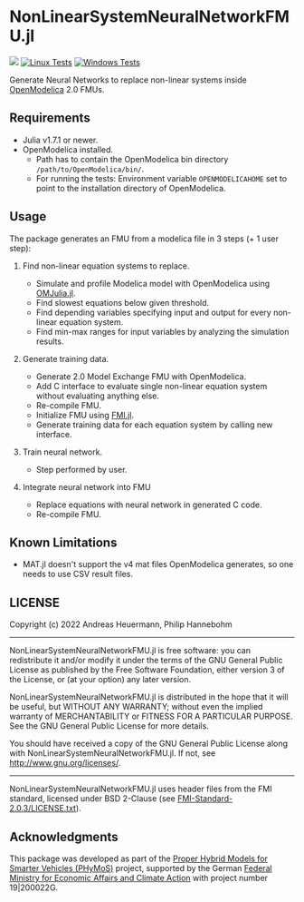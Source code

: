 # NonLinearSystemNeuralNetworkFMU.jl

[![](https://img.shields.io/badge/docs-dev-blue.svg)](https://AnHeuermann.github.io/NonLinearSystemNeuralNetworkFMU.jl/dev)
[![Linux Tests](https://github.com/AnHeuermann/NonLinearSystemNeuralNetworkFMU.jl/actions/workflows/base-tests-linux.yml/badge.svg?branch=main)](https://github.com/AnHeuermann/NonLinearSystemNeuralNetworkFMU.jl/actions/workflows/base-tests-linux.yml)
[![Windows Tests](https://github.com/AnHeuermann/NonLinearSystemNeuralNetworkFMU.jl/actions/workflows/base-tests-windows.yml/badge.svg?branch=main)](https://github.com/AnHeuermann/NonLinearSystemNeuralNetworkFMU.jl/actions/workflows/base-tests-windows.yml)

Generate Neural Networks to replace non-linear systems inside [OpenModelica](https://openmodelica.org/) 2.0 FMUs.

## Requirements

  - Julia v1.7.1 or newer.
  - OpenModelica installed.
    - Path has to contain the OpenModelica bin directory `/path/to/OpenModelica/bin/`.
    - For running the tests: Environment variable `OPENMODELICAHOME` set to point to the installation directory of OpenModelica.

## Usage

The package generates an FMU from a modelica file in 3 steps (+ 1 user step):

  1. Find non-linear equation systems to replace.

      * Simulate and profile Modelica model with OpenModelica using
        [OMJulia.jl](https://github.com/OpenModelica/OMJulia.jl).
      * Find slowest equations below given threshold.
      * Find depending variables specifying input and output for every
        non-linear equation system.
      * Find min-max ranges for input variables by analyzing the simulation results.

  2. Generate training data.

      * Generate 2.0 Model Exchange FMU with OpenModelica.
      * Add C interface to evaluate single non-linear equation system without evaluating anything else.
      * Re-compile FMU.
      * Initialize FMU using [FMI.jl](https://github.com/ThummeTo/FMI.jl).
      * Generate training data for each equation system by calling new interface.

  3. Train neural network.

      * Step performed by user.

  4. Integrate neural network into FMU

      * Replace equations with neural network in generated C code.
      * Re-compile FMU.


## Known Limitations

  - MAT.jl doesn't support the v4 mat files OpenModelica generates, so one
    needs to use CSV result files.

## LICENSE

Copyright (c) 2022 Andreas Heuermann, Philip Hannebohm

-------------------------------------------------------------------------------

NonLinearSystemNeuralNetworkFMU.jl is free software: you can redistribute it and/or modify
it under the terms of the GNU General Public License as published by
the Free Software Foundation, either version 3 of the License, or
(at your option) any later version.

NonLinearSystemNeuralNetworkFMU.jl is distributed in the hope that it will be useful,
but WITHOUT ANY WARRANTY; without even the implied warranty of
MERCHANTABILITY or FITNESS FOR A PARTICULAR PURPOSE. See the
GNU General Public License for more details.

You should have received a copy of the GNU General Public License
along with NonLinearSystemNeuralNetworkFMU.jl. If not, see <http://www.gnu.org/licenses/>.

-------------------------------------------------------------------------------

NonLinearSystemNeuralNetworkFMU.jl uses header files from the FMI standard, licensed under BSD 2-Clause (see [FMI-Standard-2.0.3/LICENSE.txt](./FMI-Standard-2.0.3/LICENSE.txt)).

## Acknowledgments

This package was developed as part of the [Proper Hybrid Models for Smarter Vehicles (PHyMoS)](https://phymos.de/en/) project,
supported by the German [Federal Ministry for Economic Affairs and Climate Action](https://www.bmwk.de/Navigation/EN/Home/home.html)
with project number 19|200022G.

